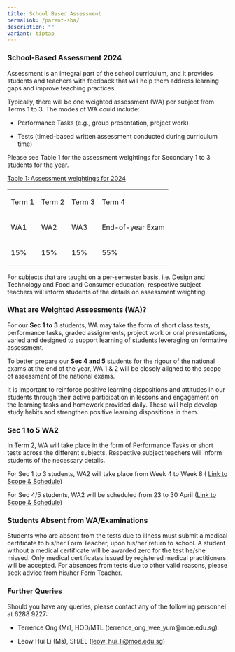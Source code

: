 ```yaml
---
title: School Based Assessment
permalink: /parent-sba/
description: ""
variant: tiptap
---
```

<h3>School-Based Assessment 2024</h3>
<p>Assessment is an integral part of the school curriculum, and it provides
students and teachers with feedback that will help them address learning
gaps and improve teaching practices.</p>
<p>Typically, there will be one weighted assessment (WA) per subject from
Terms 1 to 3. The modes of WA could include:</p>
<ul data-tight="true" class="tight">
<li>
<p>Performance Tasks (e.g., group presentation, project work)</p>
</li>
<li>
<p>Tests (timed-based written assessment conducted during curriculum time)</p>
<p></p>
</li>
</ul>
<p>Please see Table 1 for the assessment weightings for Secondary 1 to 3
students for the year.</p>
<p><u>Table 1: Assessment weightings for 2024</u>
</p>
<table>
<tbody>
<tr>
<td rowspan="1" colspan="1">
<p>Term 1</p>
</td>
<td rowspan="1" colspan="1">
<p>Term 2</p>
</td>
<td rowspan="1" colspan="1">
<p>Term 3</p>
</td>
<td rowspan="1" colspan="1">
<p>Term 4</p>
</td>
</tr>
<tr>
<td rowspan="1" colspan="1">
<p>WA1</p>
</td>
<td rowspan="1" colspan="1">
<p>WA2</p>
</td>
<td rowspan="1" colspan="1">
<p>WA3</p>
</td>
<td rowspan="1" colspan="1">
<p>End-of-year Exam</p>
</td>
</tr>
<tr>
<td rowspan="1" colspan="1">
<p>15%</p>
</td>
<td rowspan="1" colspan="1">
<p>15%</p>
</td>
<td rowspan="1" colspan="1">
<p>15%</p>
</td>
<td rowspan="1" colspan="1">
<p>55%</p>
</td>
</tr>
</tbody>
</table>
<p>For subjects that are taught on a per-semester basis, i.e. Design and
Technology and Food and Consumer education, respective subject teachers
will inform students of the details on assessment weighting.&nbsp;&nbsp;</p>
<h3>What are Weighted Assessments (WA)?</h3>
<p>For our&nbsp;<strong>Sec 1 to 3</strong>&nbsp;students, WA may take the
form of short class tests, performance tasks, graded assignments, project
work or oral presentations, varied and designed to support learning of
students leveraging on formative assessment.</p>
<p>To better prepare our&nbsp;<strong>Sec 4 and 5</strong>&nbsp;students
for the rigour of the national exams at the end of the year, WA 1 &amp;
2 will be closely aligned to the scope of assessment of the national exams.</p>
<p>It is important to reinforce positive learning dispositions and attitudes
in our students through their active participation in lessons and engagement
on the learning tasks and homework provided daily. These will help develop
study habits and strengthen positive learning dispositions in them.</p>
<h3>Sec 1 to 5 WA2</h3>
<p>In Term 2, WA will take place in the form of Performance Tasks or short
tests across the different subjects. Respective subject teachers will inform
students of the necessary details.</p>
<p>For Sec 1 to 3 students, WA2 will take place from Week 4 to Week 8 (
<a href="https://docs.google.com/spreadsheets/d/16H4YsT0G19TQzKfRjtcnL2EBtKkEDTFBoUhPWMpoF6A/edit#gid=0" rel="noopener noreferrer nofollow" target="_blank">Link to Scope &amp; Schedule</a>)</p>
<p>For Sec 4/5 students, WA2 will be scheduled from 23 to 30 April (<a href="https://docs.google.com/spreadsheets/d/1xivlEJhMD31QpIWgNHzPYOQmpbeN3BJ5TWIlXSPs9UY/edit#gid=1027951159" rel="noopener noreferrer nofollow" target="_blank">Link to Scope &amp; Schedule</a>)</p>
<h3>Students Absent from WA/Examinations</h3>
<p>Students who are absent from the tests due to illness must submit a medical
certificate to his/her Form Teacher, upon his/her return to school. A student
without a medical certificate will be awarded zero for the test he/she
missed. Only medical certificates issued by registered medical practitioners
will be accepted. For absences from tests due to other valid reasons, please
seek advice from his/her Form Teacher.</p>
<h3>Further Queries</h3>
<p>Should you have any queries, please contact any of the following personnel
at 6288 9227:</p>
<ul data-tight="true" class="tight">
<li>
<p>Terrence Ong (Mr), HOD/MTL (<a rel="noopener noreferrer nofollow" target="_blank">terrence_ong_wee_yum@moe.edu.sg</a>)</p>
</li>
<li>
<p>Leow Hui Li (Ms), SH/EL (<a href="mailto:leow_hui_li@moe.edu.sg" rel="noopener noreferrer nofollow" target="_blank">leow_hui_li@moe.edu.sg</a>)</p>
</li>
</ul>
<p></p>